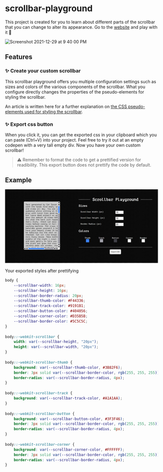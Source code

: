 # scrollbar-playground

This project is created for you to learn about different parts of the scrollbar that you can change to alter its appearance. Go to the [website](https://lyqht.github.io/scrollbar-playground/) and play with it 🧡

<img width="1516" alt="Screenshot 2021-12-29 at 9 40 00 PM" src="https://user-images.githubusercontent.com/35736525/147668152-22987733-83e8-4464-a4dd-ddfbff9c01ce.png">


## Features

### ✨ Create your custom scrollbar

This scrollbar playground offers you multiple configuration settings such as sizes and colors of the various components of the scrollbar. What you configure directly changes the properties of the pseudo-elements for styling the scrollbar.

An article is written here for a further explanation on [the CSS pseudo-elements used for styling the scrollbar](https://esteetey.dev/make-your-website-stand-out-with-a-custom-scrollbar). 
### ✨ Export css button

When you click it, you can get the exported css in your clipboard which you can paste (Ctrl+V) into your project. Feel free to try it out at an empty codepen with a very tall empty div. Now you have your own custom scrollbar!

> :warning: Remember to format the code to get a prettified version for readibility. This export button does not prettify the code by default.

## Example

![](screenshots/v1.0.1%20scrollbar%20playground.png)

Your exported styles after prettifying

```css
body {
    --scrollbar-width: 16px;
    --scrollbar-height: 16px;
    --scrollbar-border-radius: 20px;
    --scrollbar-thumb-color: #F44336;
    --scrollbar-track-color: #9191B1;
    --scrollbar-button-color: #404056;
    --scrollbar-corner-color: #D35B5B;
    --scrollbar-border-color: #5C5C5C;
}

body::-webkit-scrollbar {
    width: var(--scrollbar-height, "20px");
    height: var(--scrollbar-width, "20px");
}

body::-webkit-scrollbar-thumb {
    background: var(--scrollbar-thumb-color, #3B82F6);
    border: 3px solid var(--scrollbar-border-color, rgb(255, 255, 255));
    border-radius: var(--scrollbar-border-radius, 4px);
}

body::-webkit-scrollbar-track {
    background: var(--scrollbar-track-color, #A1A1AA);
}

body::-webkit-scrollbar-button {
    background: var(--scrollbar-button-color, #3F3F46);
    border: 3px solid var(--scrollbar-border-color, rgb(255, 255, 255));
    border-radius: var(--scrollbar-border-radius, 4px);
}

body::-webkit-scrollbar-corner {
    background: var(--scrollbar-corner-color, #FFFFFF);
    border: 3px solid var(--scrollbar-border-color, rgb(255, 255, 255));
    border-radius: var(--scrollbar-border-radius, 4px);
}
```